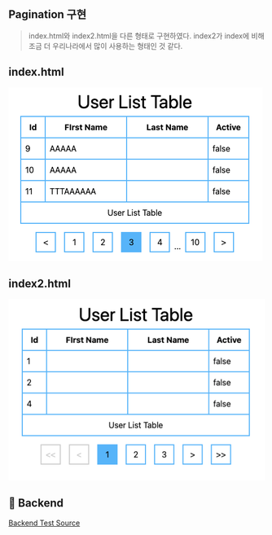 ## Pagination 구현

> index.html와 index2.html을 다른 형태로 구현하였다. index2가 index에 비해 조금 더 우리나라에서 많이 사용하는 형태인 것 같다.

## index.html
![index.html](./screenshot/index.png)

## index2.html
![index2.html](./screenshot/index2.png)


## 🚀 Backend
[Backend Test Source](https://github.com/taeksoolee/common-api)